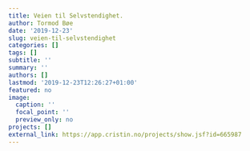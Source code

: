 ```yaml
---
title: Veien til Selvstendighet.
author: Tormod Bøe
date: '2019-12-23'
slug: veien-til-selvstendighet
categories: []
tags: []
subtitle: ''
summary: ''
authors: []
lastmod: '2019-12-23T12:26:27+01:00'
featured: no
image:
  caption: ''
  focal_point: ''
  preview_only: no
projects: []
external_link: https://app.cristin.no/projects/show.jsf?id=665987
---
```

